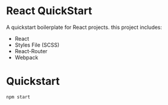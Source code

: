 # React QuickStart
A quickstart boilerplate for React projects. this project includes:
* React
* Styles File (SCSS)
* React-Router
* Webpack

# Quickstart
`npm start`
